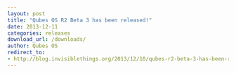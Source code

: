 ```yaml
---
layout: post
title: "Qubes OS R2 Beta 3 has been released!"
date: 2013-12-11
categories: releases
download_url: /downloads/
author: Qubes OS
redirect_to:
- http://blog.invisiblethings.org/2013/12/10/qubes-r2-beta-3-has-been-released.html
---
```


